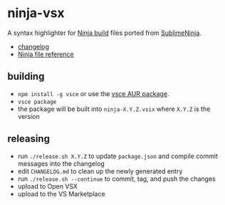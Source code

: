 # ninja-vsx

A syntax highlighter for [Ninja build](https://ninja-build.org/) files ported from [SublimeNinja](https://github.com/pope/SublimeNinja).

- [changelog](CHANGELOG.md)
- [Ninja file reference](https://ninja-build.org/manual.html)

## building

- `npm install -g vsce` or use the [vsce AUR package](https://aur.archlinux.org/packages/vsce).
- `vsce package`
- the package will be built into `ninja-X.Y.Z.vsix` where `X.Y.Z` is the version

## releasing

- run `./release.sh X.Y.Z` to update `package.json` and compile commit messages into the changelog
- edit `CHANGELOG.md` to clean up the newly generated entry
- run `./release.sh --continue` to commit, tag, and push the changes
- upload to Open VSX
- upload to the VS Marketplace
